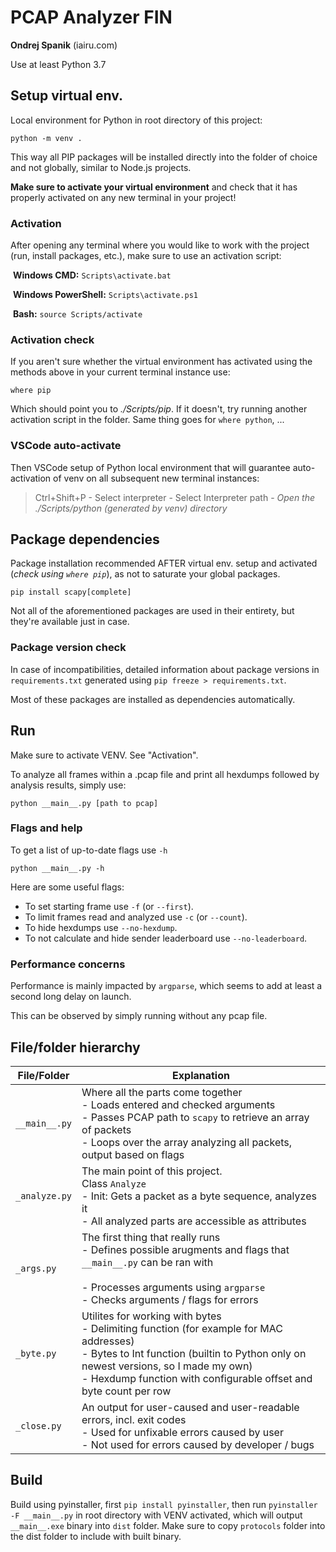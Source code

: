 # PCAP Analyzer FIN

**Ondrej Spanik** (iairu.com)

Use at least Python 3.7

## Setup virtual env.

Local environment for Python in root directory of this project:

```
python -m venv .
```

This way all PIP packages will be installed directly into the folder of choice and not globally, similar to Node.js projects.

**Make sure to activate your virtual environment** and check that it has properly activated on any new terminal in your project!

### Activation

After opening any terminal where you would like to work with the project (run, install packages, etc.), make sure to use an activation script:

​	**Windows CMD:** `Scripts\activate.bat`

​	**Windows PowerShell:** `Scripts\activate.ps1`

​	**Bash:** `source Scripts/activate`

### Activation check

If you aren't sure whether the virtual environment has activated using the methods above in your current terminal instance use:

```
where pip
```

Which should point you to *./Scripts/pip*. If it doesn't, try running another activation script in the folder. Same thing goes for `where python`, ...

### VSCode auto-activate

Then VSCode setup of Python local environment that will guarantee auto-activation of venv on all subsequent new terminal instances:

> Ctrl+Shift+P - Select interpreter - Select Interpreter path - *Open the ./Scripts/python (generated by venv) directory*

## Package dependencies

Package installation recommended AFTER virtual env. setup and activated (*check using `where pip`*), as not to saturate your global packages.

```
pip install scapy[complete]
```

Not all of the aforementioned packages are used in their entirety, but they're available just in case.

### Package version check

In case of incompatibilities, detailed information about package versions in `requirements.txt` generated using `pip freeze > requirements.txt`. 

Most of these packages are installed as dependencies automatically.

## Run

Make sure to activate VENV. See "Activation".

To analyze all frames within a .pcap file and print all hexdumps followed by analysis results, simply use:
```
python __main__.py [path to pcap]
```

### Flags and help

To get a list of up-to-date flags use `-h`

```
python __main__.py -h
```
Here are some useful flags:

- To set starting frame use `-f` (or `--first`).
- To limit frames read and analyzed use `-c` (or `--count`).
- To hide hexdumps use `--no-hexdump`.
- To not calculate and hide sender leaderboard use `--no-leaderboard`.

### Performance concerns

Performance is mainly impacted by `argparse`, which seems to add at least a second long delay on launch.

This can be observed by simply running without any pcap file.

## File/folder hierarchy

| File/Folder   | Explanation                                                  |
| ------------- | ------------------------------------------------------------ |
| `__main__.py` | Where all the parts come together<br />- Loads entered and checked arguments<br />- Passes PCAP path to `scapy` to retrieve an array of packets<br />- Loops over the array analyzing all packets, output based on flags |
| `_analyze.py` | The main point of this project.<br />Class `Analyze`<br />- Init: Gets a packet as a byte sequence, analyzes it<br />- All analyzed parts are accessible as attributes |
| `_args.py`    | The first thing that really runs<br />- Defines possible arugments and flags that `__main__.py` can be ran with<br /><br />- Processes arguments using `argparse`<br />- Checks arguments / flags for errors |
| `_byte.py`    | Utilites for working with bytes<br />- Delimiting function (for example for MAC addresses)<br />- Bytes to Int function (builtin to Python only on newest versions, so I made my own)<br />- Hexdump function with configurable offset and byte count per row |
| `_close.py`   | An output for user-caused and user-readable errors, incl. exit codes<br />- Used for unfixable errors caused by user<br />- Not used for errors caused by developer / bugs |

## Build

Build using pyinstaller, first `pip install pyinstaller`, then run `pyinstaller -F __main__.py` in root directory with VENV activated, which will output `__main__.exe` binary into `dist` folder. Make sure to copy `protocols` folder into the dist folder to include with built binary.
